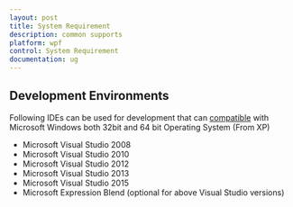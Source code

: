```yaml
---
layout: post
title: System Requirement
description: common supports
platform: wpf
control: System Requirement
documentation: ug
---
```


## Development Environments

Following IDEs can be used for development that can [compatible](https://www.visualstudio.com/en-us/products/visual-studio-2015-compatibility-vs.aspx# "") with Microsoft Windows both 32bit and 64 bit Operating System (From XP)  

* Microsoft Visual Studio 2008
* Microsoft Visual Studio 2010
* Microsoft Visual Studio 2012
* Microsoft Visual Studio 2013
* Microsoft Visual Studio 2015
* Microsoft Expression Blend (optional for above Visual Studio versions)


